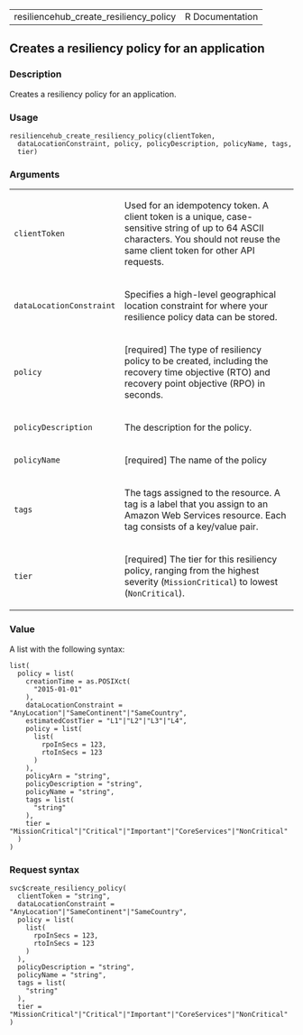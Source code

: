 <table style="width: 100%;">
<tbody>
<tr class="odd">
<td>resiliencehub_create_resiliency_policy</td>
<td style="text-align: right;">R Documentation</td>
</tr>
</tbody>
</table>

## Creates a resiliency policy for an application

### Description

Creates a resiliency policy for an application.

### Usage

    resiliencehub_create_resiliency_policy(clientToken,
      dataLocationConstraint, policy, policyDescription, policyName, tags,
      tier)

### Arguments

<table>
<colgroup>
<col style="width: 35%" />
<col style="width: 65%" />
</colgroup>
<tbody>
<tr class="odd">
<td><code
id="resiliencehub_create_resiliency_policy_:_clientToken">clientToken</code></td>
<td><p>Used for an idempotency token. A client token is a unique,
case-sensitive string of up to 64 ASCII characters. You should not reuse
the same client token for other API requests.</p></td>
</tr>
<tr class="even">
<td><code
id="resiliencehub_create_resiliency_policy_:_dataLocationConstraint">dataLocationConstraint</code></td>
<td><p>Specifies a high-level geographical location constraint for where
your resilience policy data can be stored.</p></td>
</tr>
<tr class="odd">
<td><code
id="resiliencehub_create_resiliency_policy_:_policy">policy</code></td>
<td><p>[required] The type of resiliency policy to be created, including
the recovery time objective (RTO) and recovery point objective (RPO) in
seconds.</p></td>
</tr>
<tr class="even">
<td><code
id="resiliencehub_create_resiliency_policy_:_policyDescription">policyDescription</code></td>
<td><p>The description for the policy.</p></td>
</tr>
<tr class="odd">
<td><code
id="resiliencehub_create_resiliency_policy_:_policyName">policyName</code></td>
<td><p>[required] The name of the policy</p></td>
</tr>
<tr class="even">
<td><code
id="resiliencehub_create_resiliency_policy_:_tags">tags</code></td>
<td><p>The tags assigned to the resource. A tag is a label that you
assign to an Amazon Web Services resource. Each tag consists of a
key/value pair.</p></td>
</tr>
<tr class="odd">
<td><code
id="resiliencehub_create_resiliency_policy_:_tier">tier</code></td>
<td><p>[required] The tier for this resiliency policy, ranging from the
highest severity (<code>MissionCritical</code>) to lowest
(<code>NonCritical</code>).</p></td>
</tr>
</tbody>
</table>

### Value

A list with the following syntax:

    list(
      policy = list(
        creationTime = as.POSIXct(
          "2015-01-01"
        ),
        dataLocationConstraint = "AnyLocation"|"SameContinent"|"SameCountry",
        estimatedCostTier = "L1"|"L2"|"L3"|"L4",
        policy = list(
          list(
            rpoInSecs = 123,
            rtoInSecs = 123
          )
        ),
        policyArn = "string",
        policyDescription = "string",
        policyName = "string",
        tags = list(
          "string"
        ),
        tier = "MissionCritical"|"Critical"|"Important"|"CoreServices"|"NonCritical"
      )
    )

### Request syntax

    svc$create_resiliency_policy(
      clientToken = "string",
      dataLocationConstraint = "AnyLocation"|"SameContinent"|"SameCountry",
      policy = list(
        list(
          rpoInSecs = 123,
          rtoInSecs = 123
        )
      ),
      policyDescription = "string",
      policyName = "string",
      tags = list(
        "string"
      ),
      tier = "MissionCritical"|"Critical"|"Important"|"CoreServices"|"NonCritical"
    )
